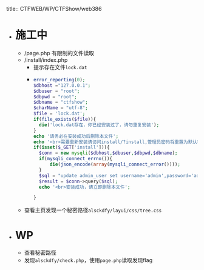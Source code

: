 title:: CTFWEB/WP/CTFShow/web386

- # 施工中
	- /page.php 有限制的文件读取
	- /install/index.php
		- 提示存在文件`lock.dat`
		- ```php
		  error_reporting(0);
		  $dbhost ="127.0.0.1";
		  $dbuser = "root";
		  $dbpwd = "root";
		  $dbname = "ctfshow";
		  $charName = "utf-8"; 
		  $file = 'lock.dat';
		  if(file_exists($file)){
		  	die('lock.dat存在，你已经安装过了，请勿重复安装');
		  }
		  echo '请务必在安装成功后删除本文件';
		  echo '<br>需要重新安装请访问install/?install,管理员密码将重置为默认密码';
		  if(isset($_GET['install'])){
		  	$conn = new mysqli($dbhost,$dbuser,$dbpwd,$dbname);
		  	if(mysqli_connect_errno()){
		  	 	die(json_encode(array(mysqli_connect_error())));
		  	}
		  	$sql = "update admin_user set username='admin',password='admin888' where username='admin';";
		  	$result = $conn->query($sql);
		  	echo '<br>安装成功，请立即删除本文件';
		  
		  }
		  ```
	- 查看主页发现一个秘密路径`alsckdfy/layui/css/tree.css`
- # WP
	- 查看秘密路径
	- 发现`alsckdfy/check.php`，使用`page.php`读取发现flag